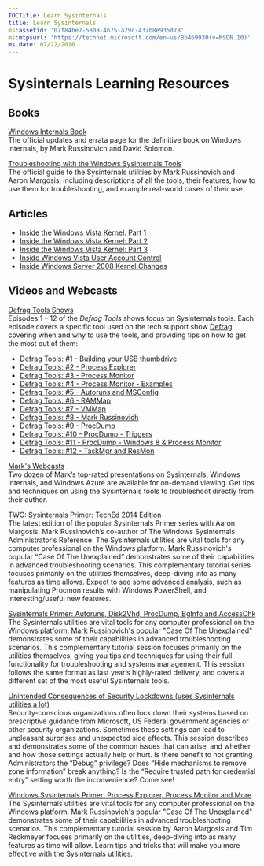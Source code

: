 ```yaml
---
TOCTitle: Learn Sysinternals
title: Learn Sysinternals
ms:assetid: '07f84be7-5808-4b75-a29c-437b8e935d78'
ms:mtpsurl: 'https://technet.microsoft.com/en-us/Bb469930(v=MSDN.10)'
ms.date: 07/22/2016
---
```


# Sysinternals Learning Resources 
## Books

[Windows Internals Book](windows-internals.md)  
The official updates and errata page for the definitive book on Windows internals, by Mark Russinovich and David Solomon.

[Troubleshooting with the Windows Sysinternals Tools](troubleshooting-book.md)  
The official guide to the Sysinternals utilities by Mark Russinovich and Aaron Margosis, including descriptions of all the tools, their features, how to use them for troubleshooting, and example real-world cases of their use.

## Articles

-   [Inside the Windows Vista Kernel: Part 1](https://technet.microsoft.com/en-us/magazine/cc162494.aspx)
-   [Inside the Windows Vista Kernel: Part 2](https://technet.microsoft.com/en-us/magazine/cc162480.aspx)
-   [Inside the Windows Vista Kernel: Part 3](https://technet.microsoft.com/en-us/magazine/cc162458.aspx)
-   [Inside Windows Vista User Account Control](https://technet.microsoft.com/en-us/magazine/cc138019.aspx)
-   [Inside Windows Server 2008 Kernel Changes](https://technet.microsoft.com/en-us/magazine/cc194386.aspx)

## Videos and Webcasts

[Defrag Tools Shows](https://channel9.msdn.com/shows/defrag-tools)  
Episodes 1 – 12 of the *Defrag Tools* shows focus on Sysinternals tools. Each episode covers a specific tool used on the tech support show [Defrag](https://channel9.msdn.com/shows/the-defrag-show), covering when and why to use the tools, and providing tips on how to get the most out of them:

-   [Defrag Tools: \#1 - Building your USB thumbdrive](https://channel9.msdn.com/shows/defrag-tools/defrag-tools-building-your-usb-thumbdrive)
-   [Defrag Tools: \#2 - Process Explorer](https://channel9.msdn.com/shows/defrag-tools/defrag-tools-2-process-explorer)
-   [Defrag Tools: \#3 - Process Monitor](https://channel9.msdn.com/shows/defrag-tools/defrag-tools-3-process-monitor)
-   [Defrag Tools: \#4 - Process Monitor - Examples](https://channel9.msdn.com/shows/defrag-tools/defrag-tools-4-process-monitor)
-   [Defrag Tools: \#5 - Autoruns and MSConfig](https://channel9.msdn.com/shows/defrag-tools/defrag-tools-5-autoruns)
-   [Defrag Tools: \#6 - RAMMap](https://channel9.msdn.com/shows/defrag-tools/defrag-tools-6-rammap)
-   [Defrag Tools: \#7 - VMMap](https://channel9.msdn.com/shows/defrag-tools/defrag-tools-7-vmmap)
-   [Defrag Tools: \#8 - Mark Russinovich](https://channel9.msdn.com/shows/defrag-tools/defrag-tools-8-mark-russinovich)
-   [Defrag Tools: \#9 - ProcDump](https://channel9.msdn.com/shows/defrag-tools/defrag-tools-9-procdump)
-   [Defrag Tools: \#10 - ProcDump - Triggers](https://channel9.msdn.com/shows/defrag-tools/defrag-tools-10-procdump-triggers)
-   [Defrag Tools: \#11 - ProcDump - Windows 8 & Process Monitor](https://channel9.msdn.com/shows/defrag-tools/defrag-tools-11-procdump-windows-8--process-monitor)
-   [Defrag Tools: \#12 - TaskMgr and ResMon](https://channel9.msdn.com/shows/defrag-tools/defrag-tools-12-taskmgr-and-resmon)

[Mark's Webcasts](https://technet.microsoft.com/3b496bb4-d2ce-477f-8c9e-c3736ac61bfe)  
Two dozen of Mark’s top-rated presentations on Sysinternals, Windows internals, and Windows Azure are available for on-demand viewing. Get tips and techniques on using the Sysinternals tools to troubleshoot directly from their author.

[TWC: Sysinternals Primer: TechEd 2014 Edition](https://channel9.msdn.com/events/teched/northamerica/2014/dcim-b340#fbid=)  
The latest edition of the popular Sysinternals Primer series with Aaron Margosis, Mark Russinovich’s co-author of The Windows Sysinternals Administrator’s Reference. The Sysinternals utilities are vital tools for any computer professional on the Windows platform. Mark Russinovich's popular “Case Of The Unexplained” demonstrates some of their capabilities in advanced troubleshooting scenarios. This complementary tutorial series focuses primarily on the utilities themselves, deep-diving into as many features as time allows. Expect to see some advanced analysis, such as manipulating Procmon results with Windows PowerShell, and interesting/useful new features.

[Sysinternals Primer: Autoruns, Disk2Vhd, ProcDump, BgInfo and AccessChk](https://channel9.msdn.com/events/teched/northamerica/2011/wcl312)  
The Sysinternals utilities are vital tools for any computer professional on the Windows platform. Mark Russinovich's popular "Case Of The Unexplained" demonstrates some of their capabilities in advanced troubleshooting scenarios. This complementary tutorial session focuses primarily on the utilities themselves, giving you tips and techniques for using their full functionality for troubleshooting and systems management. This session follows the same format as last year’s highly-rated delivery, and covers a different set of the most useful Sysinternals tools.

[Unintended Consequences of Security Lockdowns (uses Sysinternals utilities a lot)](https://channel9.msdn.com/events/teched/northamerica/2011/sim304)  
Security-conscious organizations often lock down their systems based on prescriptive guidance from Microsoft, US Federal government agencies or other security organizations. Sometimes these settings can lead to unpleasant surprises and unexpected side effects. This session describes and demonstrates some of the common issues that can arise, and whether and how those settings actually help or hurt. Is there benefit to not granting Administrators the “Debug” privilege? Does “Hide mechanisms to remove zone information” break anything? Is the “Require trusted path for credential entry” setting worth the inconvenience? Come see!

[Windows Sysinternals Primer: Process Explorer, Process Monitor and More](https://channel9.msdn.com/events/teched/northamerica/2010/wcl314)  
The Sysinternals utilities are vital tools for any computer professional on the Windows platform. Mark Russinovich's popular "Case Of The Unexplained" demonstrates some of their capabilities in advanced troubleshooting scenarios. This complementary tutorial session by Aaron Margosis and Tim Reckmeyer focuses primarily on the utilities, deep-diving into as many features as time will allow. Learn tips and tricks that will make you more effective with the Sysinternals utilities.
